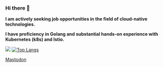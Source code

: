 ### Hi there 👋

**I am actively seeking job opportunities in the field of cloud-native technologies.**

**I have proficiency in Golang and substantial hands-on experience with Kubernetes (k8s) and Istio.**

![](https://github-readme-stats.vercel.app/api?username=aimuz&count_private=true&show_icons=true)
[![Top Langs](https://github-readme-stats.vercel.app/api/top-langs/?username=aimuz&layout=compact)](#)

<a rel="me" href="https://hachyderm.io/@aimuz">Mastodon</a>
